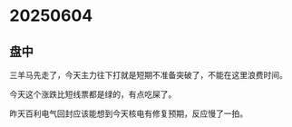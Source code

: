 # 20250604

## 盘中

三羊马先走了，今天主力往下打就是短期不准备突破了，不能在这里浪费时间。

今天这个涨跌比短线票都是绿的，有点吃屎了。

昨天百利电气回封应该能想到今天核电有修复预期，反应慢了一拍。
